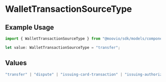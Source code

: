 # WalletTransactionSourceType

## Example Usage

```typescript
import { WalletTransactionSourceType } from "@moovio/sdk/models/components";

let value: WalletTransactionSourceType = "transfer";
```

## Values

```typescript
"transfer" | "dispute" | "issuing-card-transaction" | "issuing-authorization" | "sweep" | "adjustment"
```